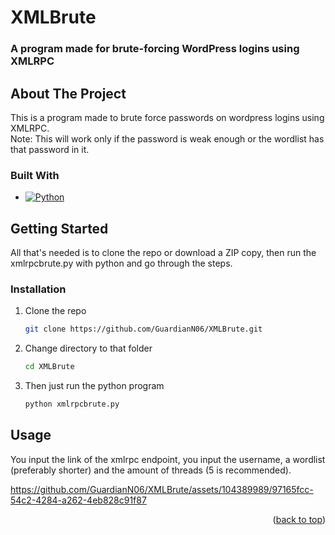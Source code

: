 # XMLBrute
### A program made for brute-forcing WordPress logins using XMLRPC


<!-- Improved compatibility of back to top link: See: https://github.com/othneildrew/Best-README-Template/pull/73 -->
<a name="readme-top"></a>
<!--
*** Thanks for checking out the Best-README-Template. If you have a suggestion
*** that would make this better, please fork the repo and create a pull request
*** or simply open an issue with the tag "enhancement".
*** Don't forget to give the project a star!
*** Thanks again! Now go create something AMAZING! :D
-->



<!-- PROJECT SHIELDS -->
<!--
*** I'm using markdown "reference style" links for readability.
*** Reference links are enclosed in brackets [ ] instead of parentheses ( ).
*** See the bottom of this document for the declaration of the reference variables
*** for contributors-url, forks-url, etc. This is an optional, concise syntax you may use.
*** https://www.markdownguide.org/basic-syntax/#reference-style-links
-->



<!-- ABOUT THE PROJECT -->
## About The Project

This is a program made to brute force passwords on wordpress logins using XMLRPC. <br> 
Note: This will work only if the password is weak enough or the wordlist has that password in it.



### Built With

* [![Python][Python.org]][Python-url]



<!-- GETTING STARTED -->
## Getting Started

All that's needed is to clone the repo or download a ZIP copy, then run the xmlrpcbrute.py with python and go through the steps.

### Installation


1. Clone the repo
   ```sh
   git clone https://github.com/GuardianN06/XMLBrute.git
   ```
   
2. Change directory to that folder
    ```sh
    cd XMLBrute
    ```
3. Then just run the python program
    ```sh
    python xmlrpcbrute.py
    ```


<!-- USAGE EXAMPLES -->
## Usage

You input the link of the xmlrpc endpoint, you input the username, a wordlist (preferably shorter) and the amount of threads (5 is recommended).




https://github.com/GuardianN06/XMLBrute/assets/104389989/97165fcc-54c2-4284-a262-4eb828c91f87



<p align="right">(<a href="#readme-top">back to top</a>)</p>


[Python.org]: https://img.shields.io/badge/python.org-000000?style=for-the-badge&logo=python
[Python-url]: https://python.org/
